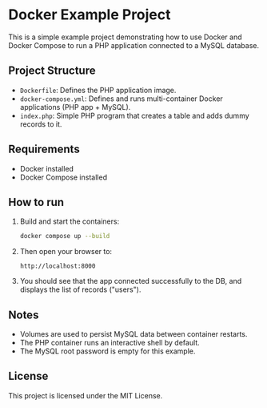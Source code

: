 # Docker Example Project

This is a simple example project demonstrating how to use Docker and Docker Compose to run a PHP application connected to a MySQL database.

## Project Structure

- `Dockerfile`: Defines the PHP application image.
- `docker-compose.yml`: Defines and runs multi-container Docker applications (PHP app + MySQL).
- `index.php`: Simple PHP program that creates a table and adds dummy records to it.

## Requirements

- Docker installed
- Docker Compose installed

## How to run

1. Build and start the containers:

   ```bash
   docker compose up --build
   ```

2. Then open your browser to:

   ```
   http://localhost:8000
   ```

3. You should see that the app connected successfully to the DB, and displays the list of records ("users").

## Notes

- Volumes are used to persist MySQL data between container restarts.
- The PHP container runs an interactive shell by default.
- The MySQL root password is empty for this example.

## License

This project is licensed under the MIT License.
